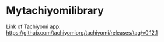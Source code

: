 # Mytachiyomilibrary

Link of Tachiyomi app: 
https://github.com/tachiyomiorg/tachiyomi/releases/tag/v0.12.1
